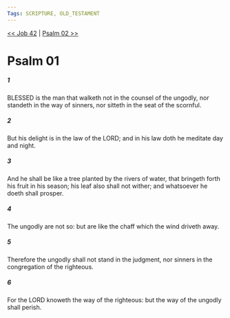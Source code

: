 ```yaml
---
Tags: SCRIPTURE, OLD_TESTAMENT
---
```


[<< Job 42](OLD_TESTAMENT/18_Job/Job_42.md) | [Psalm 02 >>](OLD_TESTAMENT/19_Psalms/Psalm_02.md)

# Psalm 01

##### 1
 BLESSED is the man that walketh not in the counsel of the ungodly, nor standeth in the way of sinners, nor sitteth in the seat of the scornful.
##### 2
 But his delight is in the law of the LORD; and in his law doth he meditate day and night.
##### 3
 And he shall be like a tree planted by the rivers of water, that bringeth forth his fruit in his season; his leaf also shall not wither; and whatsoever he doeth shall prosper.
##### 4
 The ungodly are not so: but are like the chaff which the wind driveth away.
##### 5
 Therefore the ungodly shall not stand in the judgment, nor sinners in the congregation of the righteous.
##### 6
 For the LORD knoweth the way of the righteous: but the way of the ungodly shall perish.
